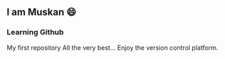 ## I am Muskan :smile:
### Learning Github 
My first repository
All the very best...
Enjoy the version control platform.
